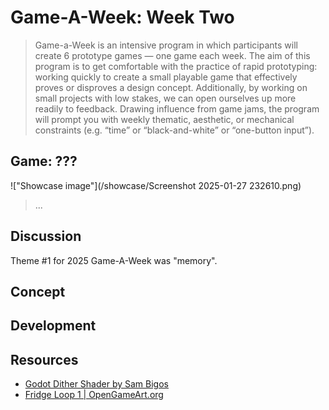 # Game-A-Week: Week Two

> Game-a-Week is an intensive program in which participants will create 6 prototype games  — one game each week. The aim of this program is to get comfortable with the practice of rapid prototyping: working quickly to create a small playable game that effectively proves or disproves a design concept. Additionally, by working on small projects with low stakes, we can open ourselves up more readily to feedback. Drawing influence from game jams, the program will prompt you with weekly thematic, aesthetic, or mechanical constraints (e.g. “time” or “black-and-white” or “one-button input”).

## Game: ???

!["Showcase image"](/showcase/Screenshot 2025-01-27 232610.png)

> ...


## Discussion

Theme #1 for 2025 Game-A-Week was "memory". 


## Concept



## Development


## Resources
* [Godot Dither Shader by Sam Bigos](https://github.com/samuelbigos/godot_dither_shader/)
* [Fridge Loop 1 | OpenGameArt.org](https://opengameart.org/content/fridge-loop-1) 